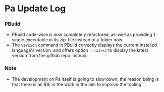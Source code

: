 # Pa Update Log

### PBuild
- PBuild code-wise is now completely refactored, as-well as providing 1 single executable in its zip-file instead of a folder now.
- The `version` command in PBuild correctly displays the current installed language's version, and offers option `--latest` to display the latest version from the github repo instead.

### Note
- The development on Pa itself is going to slow down, the reason being is that there is an IDE in the work in the aim to improve the tooling!

